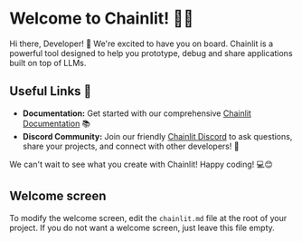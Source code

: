 # Welcome to Chainlit! 🚀🤖

Hi there, Developer! 👋 We're excited to have you on board. Chainlit is a powerful tool designed to help you prototype, debug and share applications built on top of LLMs.

## Useful Links 🔗

- **Documentation:** Get started with our comprehensive [Chainlit Documentation](https://docs.chainlit.io) 📚
- **Discord Community:** Join our friendly [Chainlit Discord](https://discord.gg/k73SQ3FyUh) to ask questions, share your projects, and connect with other developers! 💬

We can't wait to see what you create with Chainlit! Happy coding! 💻😊

## Welcome screen

To modify the welcome screen, edit the `chainlit.md` file at the root of your project. If you do not want a welcome screen, just leave this file empty.
